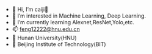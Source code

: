 - 👋 Hi, I’m caiji🐔
- 👀 I’m interested in Machine Learning, Deep Learning.
- 🌱 I’m currently learning Alexnet,ResNet,Yolo,etc.
- 📫 feng12222@hnu.edu.cn
- 🏫 Hunan University(HNU)
- 🏫 Beijing Institute of Technology(BIT)
<!---
locolocoer/locolocoer is a ✨ special ✨ repository because its `README.md` (this file) appears on your GitHub profile.
You can click the Preview link to take a look at your changes.
--->
